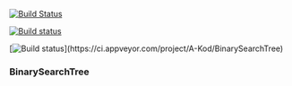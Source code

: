 [![Build Status](https://travis-ci.org/A-Kod/BinarySearchTree.svg?branch=master)](https://travis-ci.org/A-Kod/BinarySearchTree)

[![Build status](https://ci.appveyor.com/api/projects/status/l0nwebsyxwcc3lcs?svg=true)](https://ci.appveyor.com/project/designerror/webdav-client-cpp)

[![Build status](https://ci.appveyor.com/api/projects/status/3kvk8eqms..)](https://ci.appveyor.com/project/A-Kod/BinarySearchTree)

### BinarySearchTree
